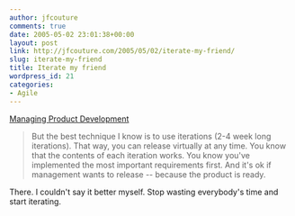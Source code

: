 ```yaml
---
author: jfcouture
comments: true
date: 2005-05-02 23:01:38+00:00
layout: post
link: http://jfcouture.com/2005/05/02/iterate-my-friend/
slug: iterate-my-friend
title: Iterate my friend
wordpress_id: 21
categories:
- Agile
---
```


[Managing Product Development](http://www.jrothman.com/weblog/archive/2005_05_01_mpdarchive.html#111505743843757607)


<blockquote>But the best technique I know is to use iterations (2-4 week long iterations). That way, you can release virtually at any time. You know that the contents of each iteration works. You know you've implemented the most important requirements first. And it's ok if management wants to release -- because the product is ready.</blockquote>



There. I couldn't say it better myself. Stop wasting everybody's time and start iterating.
